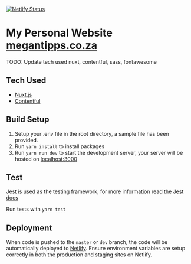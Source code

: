 [![Netlify Status](https://api.netlify.com/api/v1/badges/2f5b9f20-c2f9-49d9-a798-eb41432525d0/deploy-status)](https://app.netlify.com/sites/serene-euler-bb05ec/deploys)

# My Personal Website [megantipps.co.za](https://megantipps.co.za)

TODO: Update tech used
nuxt, contentful, sass, fontawesome
## Tech Used
- [Nuxt.js](https://nuxtjs.org)
- [Contentful](https://www.contentful.com/)

## Build Setup

1. Setup your .env file in the root directory, a sample file has been provided.
2. Run `yarn install` to install packages
3. Run `yarn run dev` to start the development server, your server will be hosted on [localhost:3000](localhost:3000)

## Test
Jest is used as the testing framework, for more information read the [Jest docs](https://jestjs.io/docs/en/getting-started)

Run tests with `yarn test`

## Deployment
When code is pushed to the `master` or `dev` branch, the code will be automatically deployed to [Netlify](https://www.netlify.com/).
Ensure environment variables are setup correctly in both the production and staging sites on Netlify.
